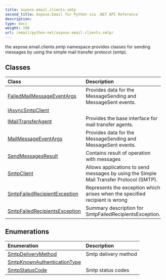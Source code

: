 ```yaml
---
title: aspose.email.clients.smtp
second_title: Aspose.Email for Python via .NET API Reference
description: 
type: docs
weight: 190
url: /email/python-net/aspose.email.clients.smtp/
---
```



the aspose.email.clients.smtp namespace provides classes for sending messages by using the simple mail transfer protocol (smtp).

## Classes
| Class | Description |
| :- | :- |
|[FailedMailMessageEventArgs](/email/python-net/aspose.email.clients.smtp/failedmailmessageeventargs/)|Provides data for the MessageSending and MessageSent events.|
|[IAsyncSmtpClient](/email/python-net/aspose.email.clients.smtp/iasyncsmtpclient/)||
|[IMailTransferAgent](/email/python-net/aspose.email.clients.smtp/imailtransferagent/)|Provides the base interface for mail transfer agents.|
|[MailMessageEventArgs](/email/python-net/aspose.email.clients.smtp/mailmessageeventargs/)|Provides data for the MessageSending and MessageSent events.|
|[SendMessagesResult](/email/python-net/aspose.email.clients.smtp/sendmessagesresult/)|Contains result of operation with messages|
|[SmtpClient](/email/python-net/aspose.email.clients.smtp/smtpclient/)|Allows applications to send messages by using the Simple Mail Transfer Protocol (SMTP).|
|[SmtpFailedRecipientException](/email/python-net/aspose.email.clients.smtp/smtpfailedrecipientexception/)|Represents the exception which arises when the specified recipient is wrong|
|[SmtpFailedRecipientsException](/email/python-net/aspose.email.clients.smtp/smtpfailedrecipientsexception/)|Summary description for SmtpFailedRecipientsException.|
## Enumerations
| Enumeration | Description |
| :- | :- |
|[SmtpDeliveryMethod](/email/python-net/aspose.email.clients.smtp/smtpdeliverymethod/)|Smtp delivery method|
|[SmtpKnownAuthenticationType](/email/python-net/aspose.email.clients.smtp/smtpknownauthenticationtype/)||
|[SmtpStatusCode](/email/python-net/aspose.email.clients.smtp/smtpstatuscode/)|Smtp status codes|
